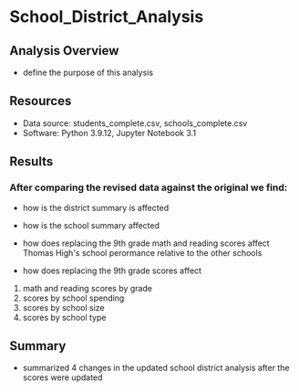 # School_District_Analysis

## Analysis Overview
* define the purpose of this analysis

## Resources
* Data source: students_complete.csv, schools_complete.csv
* Software: Python 3.9.12, Jupyter Notebook 3.1

## Results
### After comparing the revised data against the original we find:
* how is the district summary is affected

* how is the school summary affected

* how does replacing the 9th grade math and reading scores affect Thomas High's school perormance relative to the other schools

* how does replacing the 9th grade scores affect
1. math and reading scores by grade
2. scores by school spending
3. scores by school size
4. scores by school type


## Summary
* summarized 4 changes in the updated school district analysis after the scores were updated
